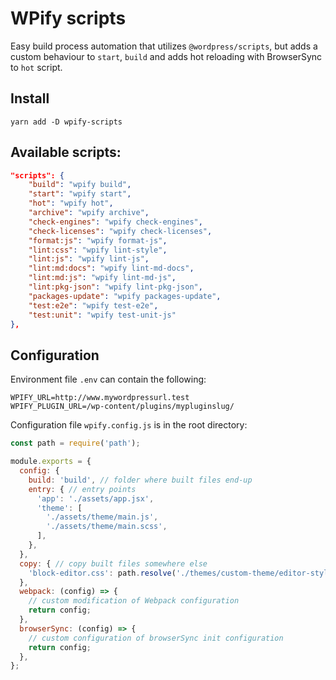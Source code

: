 # WPify scripts

Easy build process automation that utilizes `@wordpress/scripts`, but adds a custom behaviour to `start`, `build` and adds hot reloading with BrowserSync to `hot` script.

## Install

`yarn add -D wpify-scripts`

## Available scripts:

```json
"scripts": {
    "build": "wpify build",
    "start": "wpify start",
    "hot": "wpify hot",
    "archive": "wpify archive",
    "check-engines": "wpify check-engines",
    "check-licenses": "wpify check-licenses",
    "format:js": "wpify format-js",
    "lint:css": "wpify lint-style",
    "lint:js": "wpify lint-js",
    "lint:md:docs": "wpify lint-md-docs",
    "lint:md:js": "wpify lint-md-js",
    "lint:pkg-json": "wpify lint-pkg-json",
    "packages-update": "wpify packages-update",
    "test:e2e": "wpify test-e2e",
    "test:unit": "wpify test-unit-js"
},
```

## Configuration

Environment file `.env` can contain the following:

```
WPIFY_URL=http://www.mywordpressurl.test
WPIFY_PLUGIN_URL=/wp-content/plugins/mypluginslug/
```

Configuration file `wpify.config.js` is in the root directory:

```js
const path = require('path');

module.exports = {
  config: {
    build: 'build', // folder where built files end-up
    entry: { // entry points
      'app': './assets/app.jsx',
      'theme': [
        './assets/theme/main.js',
        './assets/theme/main.scss',
      ],
    },
  },
  copy: { // copy built files somewhere else
    'block-editor.css': path.resolve('./themes/custom-theme/editor-style.css'),
  },
  webpack: (config) => {
    // custom modification of Webpack configuration
    return config;
  },
  browserSync: (config) => {
    // custom configuration of browserSync init configuration
    return config;
  },
};

```
